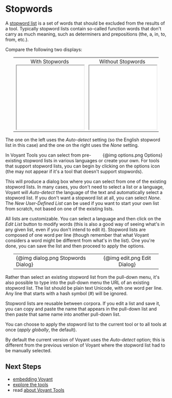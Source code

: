 # Stopwords

A [stopword list](https://en.wikipedia.org/wiki/Stop_words) is a set of words that should be excluded from the results of a tool. Typically stopword lists contain so-called function words that don't carry as much meaning, such as determiners and prepositions (the, a, in, to, from, etc.).

Compare the following two displays:

<table style="width: 90%; margin-left: auto; margin-right: auto;"><tr><td style="text-align: center;">With Stopwords<br /><iframe src="../tool/Cirrus/?useReferer=true" style="width: 100%; height: 200px; margin-left: auto; margin-right: auto;"></iframe></td><td style="text-align: center;">Without Stopwords<br /><iframe src="../tool/Cirrus/?useReferer=true&stopList=none" style="width: 100%; height: 200px; margin-left: auto; margin-right: auto;"></iframe></td></tr></table>

The one on the left uses the _Auto-detect_ setting (so the English stopword list in this case) and the one on the right uses the _None_ setting.

<div style="float: right; width: 200px;">{@img options.png Options}</div> In Voyant Tools you can select from pre-existing stopword lists in various languages or create your own. For tools that support stopword lists, you can begin by clicking on the options icon (the may not appear if it's a tool that doesn't support stopwords).

This will produce a dialog box where you can select from one of the existing stopword lists. In many cases, you don't need to select a list or a language, Voyant will _Auto-detect_ the language of the text and automatically select a stopword list. If you don't want a stopword list at all, you can select _None_. The _New User-Defined List_ can be used if you want to start your own list from scratch, not based on one of the existing lists.

All lists are customizable. You can select a language and then click on the _Edit List_ button to modify words (this is also a good way of seeing what's in any given list, even if you don't intend to edit it). Stopword lists are composed of one word per line (though remember that what Voyant considers a word might be different from what's in the list). One you're done, you can save the list and then proceed to apply the options.

<table style="width: 90%; margin-left: auto; margin-right: auto;"><tr><td><div style="max-width: 400px;">{@img dialog.png Stopwords Dialog}</div></td><td><div style="max-width: 250px; text-align: center;">{@img edit.png Edit Dialog}</div></td></tr></table>

Rather than select an existing stopword list from the pull-down menu, it's also possible to type into the pull-down menu the URL of an existing stopword list. The list should be plain text Unicode, with one word per line. Any line that starts with a hash symbol (#) will be ignored.

Stopword lists are reusable between corpora. If you edit a list and save it, you can copy and paste the name that appears in the pull-down list and then paste that same name into another pull-down list.

You can choose to apply the stopword list to the current tool or to all tools at once (_apply globally_, the default).

By default the current version of Voyant uses the _Auto-detect_ option; this is different from the previous version of Voyant where the stopword list had to be manually selected.

## Next Steps

* [embedding Voyant](#!/guide/embedding)
* [explore the tools](#!/guide/tools)
* read [about Voyant Tools](#!/guide/about)